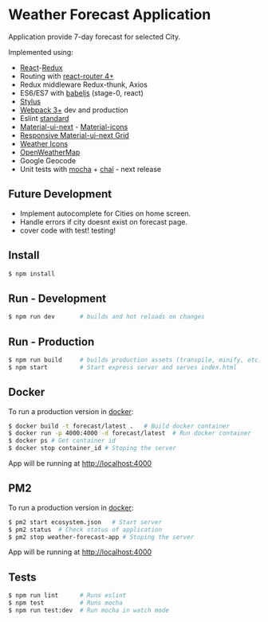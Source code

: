 # Weather Forecast Application

Application provide 7-day forecast for selected City.

Implemented using:

 * [React](https://facebook.github.io/react)-[Redux](http://redux.js.org)
 * Routing with [react-router 4+](https://github.com/rackt/react-router)
 * Redux middleware Redux-thunk, Axios
 * ES6/ES7 with [babeljs](https://babeljs.io) (stage-0, react)
 * [Stylus](http://learnboost.github.io/stylus)
 * [Webpack 3+](https://webpack.github.io) dev and production
 * Eslint [standard](http://standardjs.com)
 * [Material-ui-next](https://material-ui-next.com) - [Material-icons]()
 * [Responsive Material-ui-next Grid](https://material-ui-next.com/layout/grid/) 
 * [Weather Icons](https://erikflowers.github.io/weather-icons/)
 * [OpenWeatherMap](http://openweathermap.org/api)
 * Google Geocode
 * Unit tests with [mocha](https://mochajs.org) + [chai](http://chaijs.com) - next release 

## Future Development

* Implement autocomplete for Cities on home screen.
* Handle errors if city doesnt exist on forecast page.
* cover code with test! testing!

## Install
```sh
$ npm install
```

## Run - Development
```sh
$ npm run dev       # builds and hot reloads on changes
```

## Run - Production
```sh
$ npm run build     # builds production assets (transpile, minify, etc)
$ npm start         # Start express server and serves index.html
```

## Docker
To run a production version in [docker](https://www.docker.com):
```sh
$ docker build -t forecast/latest .   # Build docker container
$ docker run -p 4000:4000 -d forecast/latest  # Run docker container
$ docker ps # Get container id
$ docker stop container_id # Stoping the server
```
App will be running at <http://localhost:4000>

## PM2
To run a production version in [docker](https://www.docker.com):
```sh
$ pm2 start ecosystem.json   # Start server
$ pm2 status  # Check status of application
$ pm2 stop weather-forecast-app # Stoping the server
```
App will be running at <http://localhost:4000>

## Tests
```sh
$ npm run lint      # Runs eslint
$ npm test          # Runs mocha
$ npm run test:dev  # Run mocha in watch mode